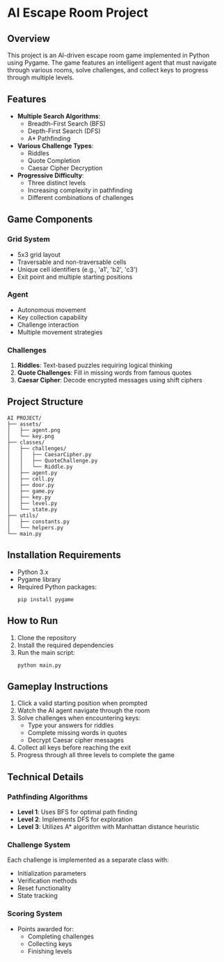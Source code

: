# AI Escape Room Project

## Overview
This project is an AI-driven escape room game implemented in Python using Pygame.
The game features an intelligent agent that must navigate through various rooms, solve challenges, and collect keys to progress through multiple levels.

## Features
- **Multiple Search Algorithms**:
  - Breadth-First Search (BFS)
  - Depth-First Search (DFS)
  - A* Pathfinding
- **Various Challenge Types**:
  - Riddles
  - Quote Completion
  - Caesar Cipher Decryption
- **Progressive Difficulty**:
  - Three distinct levels
  - Increasing complexity in pathfinding
  - Different combinations of challenges

## Game Components
### Grid System
- 5x3 grid layout
- Traversable and non-traversable cells
- Unique cell identifiers (e.g., 'a1', 'b2', 'c3')
- Exit point and multiple starting positions

### Agent
- Autonomous movement
- Key collection capability
- Challenge interaction
- Multiple movement strategies

### Challenges
1. **Riddles**: Text-based puzzles requiring logical thinking
2. **Quote Challenges**: Fill in missing words from famous quotes
3. **Caesar Cipher**: Decode encrypted messages using shift ciphers

## Project Structure
```
AI PROJECT/
├── assets/
│   ├── agent.png
│   └── key.png
├── classes/
│   ├── challenges/
│   │   ├── CaesarCipher.py
│   │   ├── QuoteChallenge.py
│   │   └── Riddle.py
│   ├── agent.py
│   ├── cell.py
│   ├── door.py
│   ├── game.py
│   ├── key.py
│   ├── level.py
│   └── state.py
├── utils/
│   ├── constants.py
│   └── helpers.py
└── main.py
```

## Installation Requirements
- Python 3.x
- Pygame library
- Required Python packages:
  ```
  pip install pygame
  ```

## How to Run
1. Clone the repository
2. Install the required dependencies
3. Run the main script:
   ```
   python main.py
   ```

## Gameplay Instructions
1. Click a valid starting position when prompted
2. Watch the AI agent navigate through the room
3. Solve challenges when encountering keys:
   - Type your answers for riddles
   - Complete missing words in quotes
   - Decrypt Caesar cipher messages
4. Collect all keys before reaching the exit
5. Progress through all three levels to complete the game

## Technical Details
### Pathfinding Algorithms
- **Level 1**: Uses BFS for optimal path finding
- **Level 2**: Implements DFS for exploration
- **Level 3**: Utilizes A* algorithm with Manhattan distance heuristic

### Challenge System
Each challenge is implemented as a separate class with:
- Initialization parameters
- Verification methods
- Reset functionality
- State tracking

### Scoring System
- Points awarded for:
  - Completing challenges
  - Collecting keys
  - Finishing levels
